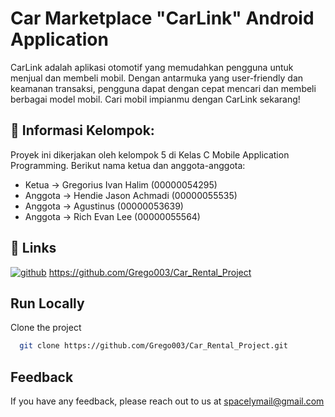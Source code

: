 # Car Marketplace "CarLink" Android Application

CarLink adalah aplikasi otomotif yang memudahkan pengguna untuk menjual dan membeli mobil. Dengan antarmuka yang user-friendly dan keamanan transaksi, pengguna dapat dengan cepat mencari dan membeli berbagai model mobil. Cari mobil impianmu dengan CarLink sekarang!
## 🚀 Informasi Kelompok:

Proyek ini dikerjakan oleh kelompok 5 di Kelas C Mobile Application Programming. Berikut nama ketua dan anggota-anggota:
- Ketua     -> Gregorius Ivan Halim (00000054295)
- Anggota   -> Hendie Jason Achmadi (00000055535)
- Anggota   -> Agustinus (00000053639)
- Anggota   -> Rich Evan Lee (00000055564)


## 🔗 Links
[![github](https://logosmarcas.net/wp-content/uploads/2020/12/GitHub-Simbolo.png)](https://github.com/Grego003/Car_Rental_Project)
https://github.com/Grego003/Car_Rental_Project
## Run Locally

Clone the project

```bash
  git clone https://github.com/Grego003/Car_Rental_Project.git
```
## Feedback

If you have any feedback, please reach out to us at spacelymail@gmail.com

